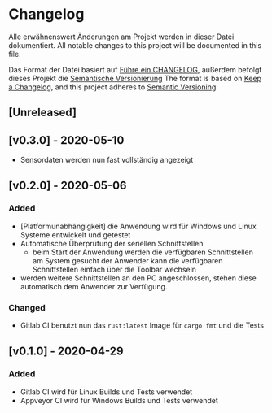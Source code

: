 # Changelog
Alle erwähnenswert Änderungen am Projekt werden in dieser Datei dokumentiert.
All notable changes to this project will be documented in this file.

Das Format der Datei basiert auf [Führe ein CHANGELOG](https://keepachangelog.com/de/1.0.0/),
außerdem befolgt dieses Projekt die [Semantische Versionierung](https://semver.org/lang/de/spec/v2.0.0.html)
The format is based on [Keep a Changelog](https://keepachangelog.com/en/1.0.0/),
and this project adheres to [Semantic Versioning](https://semver.org/spec/v2.0.0.html).

## [Unreleased]

## [v0.3.0] - 2020-05-10
- Sensordaten werden nun fast vollständig angezeigt

## [v0.2.0] - 2020-05-06
### Added
- [Platformunabhängigkeit] die Anwendung wird für Windows und Linux Systeme entwickelt und getestet
- Automatische Überprüfung der seriellen Schnittstellen
    - beim Start der Anwendung werden die verfügbaren Schnittstellen am System gesucht
    der Anwender kann die verfügbaren Schnittstellen einfach über die Toolbar wechseln
- werden weitere Schnittstellen an den PC angeschlossen, stehen diese automatisch
  dem Anwender zur Verfügung.
### Changed
- Gitlab CI benutzt nun das `rust:latest` Image für `cargo fmt` und die Tests

## [v0.1.0] - 2020-04-29
### Added
- Gitlab CI wird für Linux Builds und Tests verwendet
- Appveyor CI wird für Windows Builds und Tests verwendet
